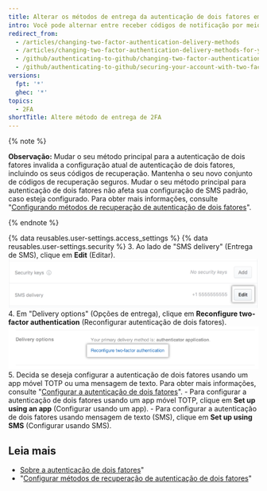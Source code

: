 ```yaml
---
title: Alterar os métodos de entrega da autenticação de dois fatores em dispositivos móveis
intro: Você pode alternar entre receber códigos de notificação por meio de uma mensagem de texto ou um aplicativo móvel.
redirect_from:
  - /articles/changing-two-factor-authentication-delivery-methods
  - /articles/changing-two-factor-authentication-delivery-methods-for-your-mobile-device
  - /github/authenticating-to-github/changing-two-factor-authentication-delivery-methods-for-your-mobile-device
  - /github/authenticating-to-github/securing-your-account-with-two-factor-authentication-2fa/changing-two-factor-authentication-delivery-methods-for-your-mobile-device
versions:
  fpt: '*'
  ghec: '*'
topics:
  - 2FA
shortTitle: Altere método de entrega de 2FA
---
```


{% note %}

**Observação:** Mudar o seu método principal para a autenticação de dois fatores invalida a configuração atual de autenticação de dois fatores, incluindo os seus códigos de recuperação. Mantenha o seu novo conjunto de códigos de recuperação seguros. Mudar o seu método principal para autenticação de dois fatores não afeta sua configuração de SMS padrão, caso esteja configurado. Para obter mais informações, consulte "[Configurando métodos de recuperação de autenticação de dois fatores](/authentication/securing-your-account-with-two-factor-authentication-2fa/configuring-two-factor-authentication-recovery-methods#setting-a-fallback-authentication-number)".

{% endnote %}

{% data reusables.user-settings.access_settings %}
{% data reusables.user-settings.security %}
3. Ao lado de "SMS delivery" (Entrega de SMS), clique em **Edit** (Editar). ![Opções para editar entrega de SMS](/assets/images/help/2fa/edit-sms-delivery-option.png)
4. Em "Delivery options" (Opções de entrega), clique em **Reconfigure two-factor authentication** (Reconfigurar autenticação de dois fatores). ![Alternar as opções de entrega de 2FA](/assets/images/help/2fa/2fa-switching-methods.png)
5. Decida se deseja configurar a autenticação de dois fatores usando um app móvel TOTP ou uma mensagem de texto. Para obter mais informações, consulte "[Configurar a autenticação de dois fatores](/articles/configuring-two-factor-authentication)".
    - Para configurar a autenticação de dois fatores usando um app móvel TOTP, clique em **Set up using an app** (Configurar usando um app).
    - Para configurar a autenticação de dois fatores usando mensagem de texto (SMS), clique em **Set up using SMS** (Configurar usando SMS).

## Leia mais

- [Sobre a autenticação de dois fatores](/articles/about-two-factor-authentication)"
- "[Configurar métodos de recuperação de autenticação de dois fatores](/articles/configuring-two-factor-authentication-recovery-methods)"
